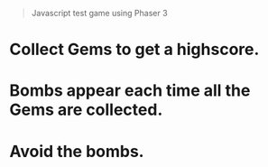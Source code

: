 > Javascript test game using Phaser 3

# Collect Gems to get a highscore.

# Bombs appear each time all the Gems are collected.

# Avoid the bombs.
